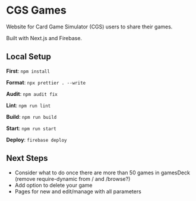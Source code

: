 # CGS Games

Website for Card Game Simulator (CGS) users to share their games.

Built with Next.js and Firebase.

## Local Setup

**First**: `npm install`

**Format**: `npx prettier . --write`

**Audit**: `npm audit fix`

**Lint**: `npm run lint`

**Build**: `npm run build`

**Start**: `npm run start`

**Deploy**: `firebase deploy`

## Next Steps

- Consider what to do once there are more than 50 games in gamesDeck (remove require-dynamic from / and /browse?)
- Add option to delete your game
- Pages for new and edit/manage with all parameters

